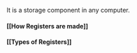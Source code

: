 It is a storage component in any computer.
#### [[How Registers are made]] 
#### [[Types of Registers]] 

